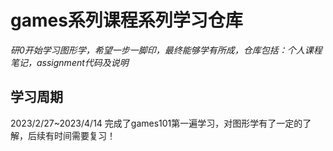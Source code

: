 # games系列课程系列学习仓库

*研0开始学习图形学，希望一步一脚印，最终能够学有所成，仓库包括：个人课程笔记，assignment代码及说明*

## 学习周期

2023/2/27~2023/4/14 完成了games101第一遍学习，对图形学有了一定的了解，后续有时间需要复习！

